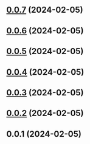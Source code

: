 ## [0.0.7](https://github.com/enncy/items-adder-preview/compare/0.0.6...0.0.7) (2024-02-05)



## [0.0.6](https://github.com/enncy/items-adder-preview/compare/0.0.5...0.0.6) (2024-02-05)



## [0.0.5](https://github.com/enncy/items-adder-preview/compare/0.0.4...0.0.5) (2024-02-05)



## [0.0.4](https://github.com/enncy/items-adder-preview/compare/0.0.3...0.0.4) (2024-02-05)



## [0.0.3](https://github.com/enncy/items-adder-preview/compare/0.0.2...0.0.3) (2024-02-05)



## [0.0.2](https://github.com/enncy/items-adder-preview/compare/0.0.1...0.0.2) (2024-02-05)



## 0.0.1 (2024-02-05)



